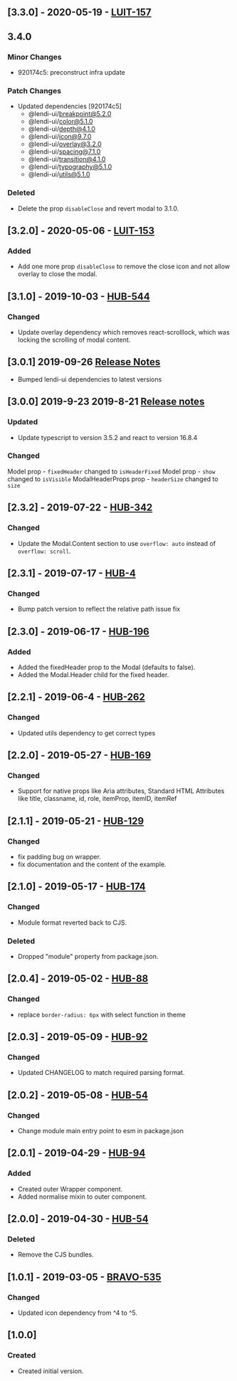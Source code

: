 ## [3.3.0] - 2020-05-19 - [LUIT-157](https://creditandfinance.atlassian.net/browse/LUIT-157)

## 3.4.0

### Minor Changes

- 920174c5: preconstruct infra update

### Patch Changes

- Updated dependencies [920174c5]
  - @lendi-ui/breakpoint@5.2.0
  - @lendi-ui/color@5.1.0
  - @lendi-ui/depth@4.1.0
  - @lendi-ui/icon@9.7.0
  - @lendi-ui/overlay@3.2.0
  - @lendi-ui/spacing@7.1.0
  - @lendi-ui/transition@4.1.0
  - @lendi-ui/typography@5.1.0
  - @lendi-ui/utils@5.1.0

### Deleted

- Delete the prop `disableClose` and revert modal to 3.1.0.

## [3.2.0] - 2020-05-06 - [LUIT-153](https://creditandfinance.atlassian.net/browse/LUIT-153)

### Added

- Add one more prop `disableClose` to remove the close icon and not allow overlay to close the modal.

## [3.1.0] - 2019-10-03 - [HUB-544](https://creditandfinance.atlassian.net/browse/HUB-544)

### Changed

- Update overlay dependency which removes react-scrolllock, which was locking the scrolling of modal content.

## [3.0.1] 2019-09-26 [Release Notes](https://creditandfinance.atlassian.net/wiki/spaces/HUB/pages/803930391/Upcoming+Major+Changes)

- Bumped lendi-ui dependencies to latest versions

## [3.0.0] 2019-9-23 2019-8-21 [Release notes](https://creditandfinance.atlassian.net/wiki/spaces/HUB/pages/803930391/Upcoming+Major+Changes)

### Updated

- Update typescript to version 3.5.2 and react to version 16.8.4

### Changed

Model prop - `fixedHeader` changed to `isHeaderFixed`
Model prop - `show` changed to `isVisible`
ModalHeaderProps prop - `headerSize` changed to `size`

## [2.3.2] - 2019-07-22 - [HUB-342](https://creditandfinance.atlassian.net/browse/HUB-342)

### Changed

- Update the Modal.Content section to use `overflow: auto` instead of `overflow: scroll`.

## [2.3.1] - 2019-07-17 - [HUB-4](https://creditandfinance.atlassian.net/browse/HUB-4)

### Changed

- Bump patch version to reflect the relative path issue fix

## [2.3.0] - 2019-06-17 - [HUB-196](https://creditandfinance.atlassian.net/browse/HUB-196)

### Added

- Added the fixedHeader prop to the Modal (defaults to false).
- Added the Modal.Header child for the fixed header.

## [2.2.1] - 2019-06-4 - [HUB-262](https://creditandfinance.atlassian.net/browse/HUB-262)

### Changed

- Updated utils dependency to get correct types

## [2.2.0] - 2019-05-27 - [HUB-169](https://creditandfinance.atlassian.net/browse/HUB-169)

### Changed

- Support for native props like Aria attributes, Standard HTML Attributes like title, classname, id, role, itemProp, itemID, itemRef

## [2.1.1] - 2019-05-21 - [HUB-129](https://creditandfinance.atlassian.net/browse/HUB-129)

### Changed

- fix padding bug on wrapper.
- fix documentation and the content of the example.

## [2.1.0] - 2019-05-17 - [HUB-174](https://creditandfinance.atlassian.net/browse/HUB-174)

### Changed

- Module format reverted back to CJS.

### Deleted

- Dropped "module" property from package.json.

## [2.0.4] - 2019-05-02 - [HUB-88](https://creditandfinance.atlassian.net/browse/HUB-88)

### Changed

- replace `border-radius: 6px` with select function in theme

## [2.0.3] - 2019-05-09 - [HUB-92](https://creditandfinance.atlassian.net/browse/HUB-92)

### Changed

- Updated CHANGELOG to match required parsing format.

## [2.0.2] - 2019-05-08 - [HUB-54](https://creditandfinance.atlassian.net/browse/HUB-54)

### Changed

- Change module main entry point to esm in package.json

## [2.0.1] - 2019-04-29 - [HUB-94](https://creditandfinance.atlassian.net/browse.HUB-94)

### Added

- Created outer Wrapper component.
- Added normalise mixin to outer component.

## [2.0.0] - 2019-04-30 - [HUB-54](https://creditandfinance.atlassian.net/browse/HUB-54)

### Deleted

- Remove the CJS bundles.

## [1.0.1] - 2019-03-05 - [BRAVO-535](https://creditandfinance.atlassian.net/browse/BRAVO-535)

### Changed

- Updated icon dependency from ^4 to ^5.

## [1.0.0]

### Created

- Created initial version.
